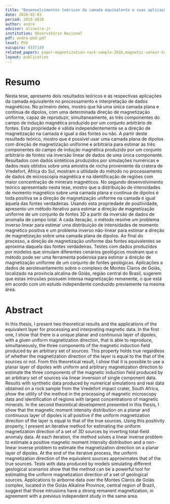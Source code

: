 ```yaml
---
title: "Desenvolvimentos teóricos da camada equivalente e suas aplicações a dados magnéticos"
date: 2020-02-03
period: 2016-2020
author: andre
advisor: oliveira-jr
institution: Observatório Nacional
pdf: andre-phd.pdf
level: PhD
sucupira: 8337149
related_papers: paper-magnetization-rock-sample-2016,magnetic-sensor-hall,sensor-hall-materials
layout: publication
---
```


# Resumo

Nesta tese, apresento dois resultados teóricos e as respectivas aplicações da
camada equivalente no processamento e interpretação de dados magnéticos. No
primeiro deles, mostro que há uma única camada plana e contínua de dipolos, com
uma determinada direção de magnetização uniforme, capaz de reproduzir,
simultaneamente, as três componentes do campo de indução magnética produzido
por um conjunto arbitrário de fontes. Esta propriedade é válida
independentemente se a direção de magnetização na camada é igual a das fontes
ou não. A partir deste resultado teórico, mostro que é possível usar uma camada
plana de dipolos com direção de magnetização uniforme e arbitrária para estimar
as três componentes do campo de indução magnética produzido por um conjunto
arbitrário de fontes via inversão linear de dados de uma única componente.
Resultados com dados sintéticos produzidos por simulações numéricas e dados
reais obtidos sobre uma amostra de rocha proveniente da cratera de Vredefort,
África do Sul, mostram a utilidade do método no processamento de dados de
microscopia magnética e na identificação de regiões com maior concentração de
minerais magnéticos. No segundo desenvolvimento teórico apresentado nesta tese,
mostro que a distribuição de intensidades de momento magnético sobre uma camada
plana e contínua de dipolos é toda positiva se a direção de magnetização
uniforme na camada é igual àquela das fontes verdadeiras. Usando esta
propriedade de positividade, apresento um método iterativo para estimar a
direção de magnetização uniforme de um conjunto de fontes 3D a partir da
inversão de dados de anomalia de campo total. A cada iteração, o método
resolve um problema inverso linear para estimar uma distribuição de
intensidades de momento magnético positiva e um problema inverso não-linear
para estimar a direção de magnetização sobre uma camada plana de dipolos. Ao
final do processo, a direção de magnetização uniforme das fontes equivalentes
se aproxima daquela das fontes verdadeiras. Testes com dados produzidos por
modelos que simulam diferentes cenários geológicos mostram que o método pode
ser uma ferramenta poderosa para estimar a direção de magnetização uniforme de
um conjunto de fontes geológicas. Aplicações a dados de aerolevantamento sobre
o complexo de Montes Claros de Goiás, localizado na província alcalina de
Goiás, região central do Brasil, sugerem que estas intrusões possuem intensa
magnetização remanente, o que está em acordo com um estudo independente
conduzido previamente na mesma área.

# Abstract

In this thesis, I present two theoretical results and the applications of the
equivalent layer for processing and interpreting magnetic data. In the first
one, I show that there is a unique planar and continuous layer of dipoles, with
a given uniform magnetization direction, that is able to reproduce,
simultaneously, the three components of the magnetic induction field produced
by an arbitrary set of sources. This property holds true regardless of whether
the magnetization direction of the layer is equal to the that of the sources or
not. From this theoretical result, I show that it is possible to use a planar
layer of dipoles with uniform and arbitrary magnetization direction to estimate
the three components of the magnetic induction field produced by an arbitrary
set of sources via linear inversion of single component data. Results with
synthetic data produced by numerical simulations and real data obtained on a
rock sample from the Vredefort impact crater, South Africa, show the utility of
the method in the processing of magnetic microscopy data and identification of
regions with largest concentrations of magnetic minerals. In the second
theoretical development presented in this thesis, I show that the magnetic
moment intensity distribution on a planar and continuous layer of dipoles is
all positive if the uniform magnetization direction of the layer is equal to
that of the true sources. Using this positivity property, I present an
iterative method for estimating the uniform magnetization direction of a set of
3D sources by inverting total-field anomaly data. At each iteration, the method
solves a linear inverse problem to estimate a positive magnetic moment
intensity distribution and a non-linear inverse problem to estimate the
magnetization direction on a planar layer of dipoles. At the end of the
iterative process, the uniform magnetization direction of the equivalent
sources approximates that of the true sources. Tests with data produced by
models simulating different geological scenarios show that the method can be a
powerful tool for estimating the uniform magnetization direction of a set of
geological sources. Applications to airborne data over the Montes Claros de
Goiás complex, located in the Goiás Alkaline Province, central region of
Brazil, suggest that those intrusions have a strong remanent magnetization, in
agreement with a previous independent study in the same area. 

